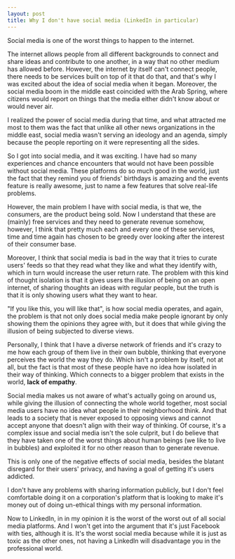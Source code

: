 ```yaml
---
layout: post
title: Why I don't have social media (LinkedIn in particular)
---
```


Social media is one of the worst things to happen to the internet.

The internet allows people from all different backgrounds to connect and share ideas and contribute to one another, in a way that no other medium has allowed before. However, the internet by itself can't connect people, there needs to be services built on top of it that do that, and that's why I was excited about the idea of social media when it began. Moreover, the social media boom in the middle east coincided with the Arab Spring, where citizens would report on things that the media either didn't know about or would never air.

I realized the power of social media during that time, and what attracted me most to them was the fact that unlike all other news organizations in the middle east, social media wasn't serving an ideology and an agenda, simply because the people reporting on it were representing all the sides.

So I got into social media, and it was exciting. I have had so many experiences and chance encounters that would not have been possible without social media. These platforms do so much good in the world, just the fact that they remind you of friends' birthdays is amazing and the events feature is really awesome, just to name a few features that solve real-life problems.

However, the main problem I have with social media, is that we, the consumers, are the product being sold. Now I understand that these are (mainly) free services and they need to generate revenue somehow, however, I think that pretty much each and every one of these services, time and time again has chosen to be greedy over looking after the interest of their consumer base.

Moreover, I think that social media is bad in the way that it tries to curate users' feeds so that they read what they like and what they identify with, which in turn would increase the user return rate. The problem with this kind of thought isolation is that it gives users the illusion of being on an open internet, of sharing thoughts an ideas with regular people, but the truth is that it is only showing users what they want to hear.

"If you like this, you will like that", is how social media operates, and again, the problem is that not only does social media make people ignorant by only showing them the opinions they agree with, but it does that while giving the illusion of being subjected to diverse views.

Personally, I think that I have a diverse network of friends and it's crazy to me how each group of them live in their own bubble, thinking that everyone perceives the world the way they do. Which isn't a problem by itself, not at all, but the fact is that most of these people have no idea how isolated in their way of thinking. Which connects to a bigger problem that exists in the world, **lack of empathy**.

Social media makes us not aware of what's actually going on around us, while giving the illusion of connecting the whole world together, most social media users have no idea what people in their neighborhood think. And that leads to a society that is never exposed to opposing views and cannot accept anyone that doesn't align with their way of thinking. Of course, it's a complex issue and social media isn't the sole culprit, but I do believe that they have taken one of the worst things about human beings (we like to live in bubbles) and exploited it for no other reason than to generate revenue.

This is only one of the negative effects of social media, besides the blatant disregard for their users' privacy, and having a goal of getting it's users addicted.

I don't have any problems with sharing information publicly, but I don't feel comfortable doing it on a corporation's platform that is looking to make it's money out of doing un-ethical things with my personal information.

Now to LinkedIn, in in my opinion it is the worst of the worst out of all social media platforms. And I won't get into the argument that it's just Facebook with ties, although it is. It's the worst social media because while it is just as toxic as the other ones, not having a LinkedIn will disadvantage you in the professional world.
